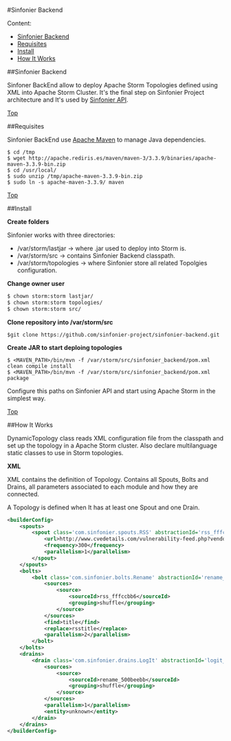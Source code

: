 #<a name="top"></a>Sinfonier Backend

Content:<br>

* [Sinfonier Backend](#section1)
* [Requisites](#section2)
* [Install](#section3)
* [How It Works](#section4)

##<a name="section1"></a>Sinfonier Backend

Sinfoner BackEnd allow to deploy Apache Storm Topologies defined using XML into Apache Storm Cluster. It's the final step on Sinfonier Project architecture and It's used by [Sinfonier API](https://github.com/sinfonier-project/sinfonier-api).

[Top](#top)

##<a name="section2"></a>Requisites

Sinfonier BackEnd use [Apache Maven](https://maven.apache.org/) to manage Java dependencies.

    $ cd /tmp
    $ wget http://apache.rediris.es/maven/maven-3/3.3.9/binaries/apache-maven-3.3.9-bin.zip
    $ cd /usr/local/
    $ sudo unzip /tmp/apache-maven-3.3.9-bin.zip
    $ sudo ln -s apache-maven-3.3.9/ maven

[Top](#top)

##<a name="section3"></a>Install

**Create folders**

Sinfonier works with three directories:

* /var/storm/lastjar -> where .jar used to deploy into Storm is.
* /var/storm/src -> contains Sinfonier Backend classpath.
* /var/storm/topologies -> where Sinfonier store all related Topolgies configuration.

**Change owner user**

```sh
$ chown storm:storm lastjar/
$ chown storm:storm topologies/
$ chown storm:storm src/
```

**Clone repository into /var/storm/src**

    $git clone https://github.com/sinfonier-project/sinfonier-backend.git

**Create JAR to start deploing topologies**

    $ <MAVEN_PATH>/bin/mvn -f /var/storm/src/sinfonier_backend/pom.xml clean compile install
    $ <MAVEN_PATH>/bin/mvn -f /var/storm/src/sinfonier_backend/pom.xml package

Configure this paths on Sinfonier API and start using Apache Storm in the simplest way.

[Top](#top)

##<a name="section4"></a>How It Works

DynamicTopology class reads XML configuration file from the classpath and set up the topology in a Apache Storm cluster. Also declare multilanguage static classes to use in Storm topologies.

**XML**

XML contains the definition of Topology. Contains all Spouts, Bolts and Drains, all parameters associated to each module and how they are connected.

A Topology is defined when It has at least one Spout and one Drain.

```xml
<builderConfig>
    <spouts>
        <spout class='com.sinfonier.spouts.RSS' abstractionId='rss_fffccbb6' >
            <url>http://www.cvedetails.com/vulnerability-feed.php?vendor_id=0&amp;product_id=0&amp;version_id=0&amp;orderby=3&amp;cvssscoremin=0</url>
            <frequency>300</frequency>
            <parallelism>1</parallelism>
        </spout>
    </spouts>
    <bolts>
        <bolt class='com.sinfonier.bolts.Rename' abstractionId='rename_500beebb' >
            <sources>
                <source>
                    <sourceId>rss_fffccbb6</sourceId>
                    <grouping>shuffle</grouping>
                </source>
            </sources>
            <find>title</find>
            <replace>rsstitle</replace>
            <parallelism>2</parallelism>
        </bolt>
    </bolts>
    <drains>
        <drain class='com.sinfonier.drains.LogIt' abstractionId='logit_1b4152dd' >
            <sources>
                <source>
                    <sourceId>rename_500beebb</sourceId>
                    <grouping>shuffle</grouping>
                </source>
            </sources>
            <parallelism>1</parallelism>
            <entity>unknown</entity>
        </drain>
    </drains>
</builderConfig>
```